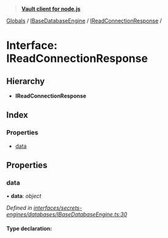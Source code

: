 > **[Vault client for node.js](../README.md)**

[Globals](../globals.md) / [IBaseDatabaseEngine](../modules/ibasedatabaseengine.md) / [IReadConnectionResponse](ibasedatabaseengine.ireadconnectionresponse.md) /

# Interface: IReadConnectionResponse

## Hierarchy

* **IReadConnectionResponse**

## Index

### Properties

* [data](ibasedatabaseengine.ireadconnectionresponse.md#data)

## Properties

###  data

• **data**: *object*

*Defined in [interfaces/secrets-engines/databases/IBaseDatabaseEngine.ts:30](https://github.com/theogravity/vault-tacular/blob/07227c0/src/interfaces/secrets-engines/databases/IBaseDatabaseEngine.ts#L30)*

#### Type declaration: